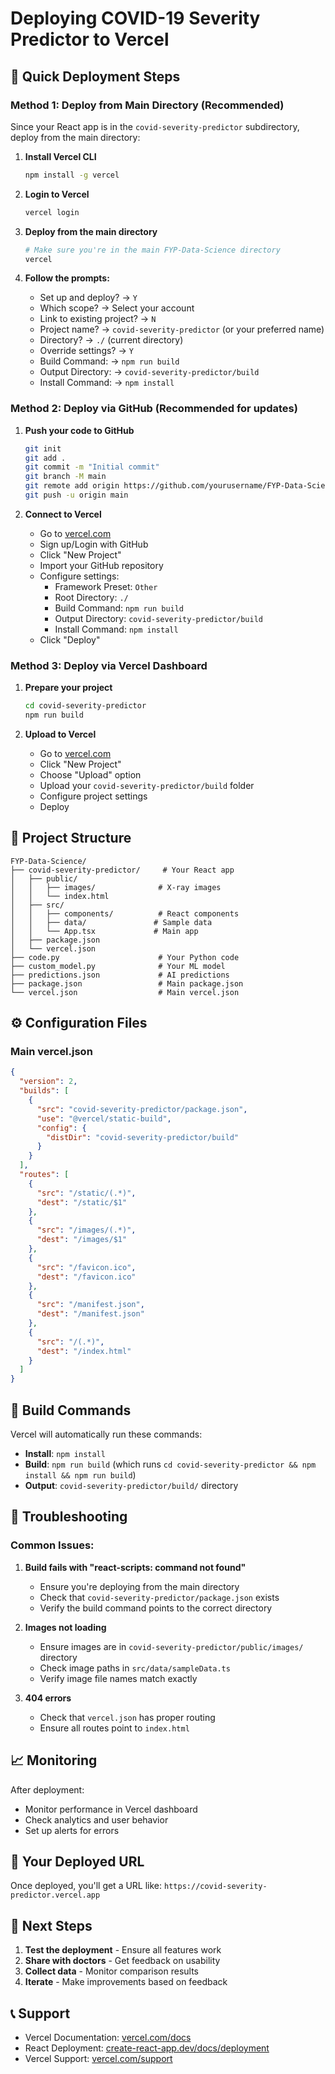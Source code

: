 # Deploying COVID-19 Severity Predictor to Vercel

## 🚀 Quick Deployment Steps

### Method 1: Deploy from Main Directory (Recommended)

Since your React app is in the `covid-severity-predictor` subdirectory, deploy from the main directory:

1. **Install Vercel CLI**
   ```bash
   npm install -g vercel
   ```

2. **Login to Vercel**
   ```bash
   vercel login
   ```

3. **Deploy from the main directory**
   ```bash
   # Make sure you're in the main FYP-Data-Science directory
   vercel
   ```

4. **Follow the prompts:**
   - Set up and deploy? → `Y`
   - Which scope? → Select your account
   - Link to existing project? → `N`
   - Project name? → `covid-severity-predictor` (or your preferred name)
   - Directory? → `./` (current directory)
   - Override settings? → `Y`
   - Build Command: → `npm run build`
   - Output Directory: → `covid-severity-predictor/build`
   - Install Command: → `npm install`

### Method 2: Deploy via GitHub (Recommended for updates)

1. **Push your code to GitHub**
   ```bash
   git init
   git add .
   git commit -m "Initial commit"
   git branch -M main
   git remote add origin https://github.com/yourusername/FYP-Data-Science.git
   git push -u origin main
   ```

2. **Connect to Vercel**
   - Go to [vercel.com](https://vercel.com)
   - Sign up/Login with GitHub
   - Click "New Project"
   - Import your GitHub repository
   - Configure settings:
     - Framework Preset: `Other`
     - Root Directory: `./`
     - Build Command: `npm run build`
     - Output Directory: `covid-severity-predictor/build`
     - Install Command: `npm install`
   - Click "Deploy"

### Method 3: Deploy via Vercel Dashboard

1. **Prepare your project**
   ```bash
   cd covid-severity-predictor
   npm run build
   ```

2. **Upload to Vercel**
   - Go to [vercel.com](https://vercel.com)
   - Click "New Project"
   - Choose "Upload" option
   - Upload your `covid-severity-predictor/build` folder
   - Configure project settings
   - Deploy

## 📁 Project Structure

```
FYP-Data-Science/
├── covid-severity-predictor/     # Your React app
│   ├── public/
│   │   ├── images/              # X-ray images
│   │   └── index.html
│   ├── src/
│   │   ├── components/          # React components
│   │   ├── data/               # Sample data
│   │   └── App.tsx             # Main app
│   ├── package.json
│   └── vercel.json
├── code.py                      # Your Python code
├── custom_model.py              # Your ML model
├── predictions.json             # AI predictions
├── package.json                 # Main package.json
└── vercel.json                  # Main vercel.json
```

## ⚙️ Configuration Files

### Main vercel.json
```json
{
  "version": 2,
  "builds": [
    {
      "src": "covid-severity-predictor/package.json",
      "use": "@vercel/static-build",
      "config": {
        "distDir": "covid-severity-predictor/build"
      }
    }
  ],
  "routes": [
    {
      "src": "/static/(.*)",
      "dest": "/static/$1"
    },
    {
      "src": "/images/(.*)",
      "dest": "/images/$1"
    },
    {
      "src": "/favicon.ico",
      "dest": "/favicon.ico"
    },
    {
      "src": "/manifest.json",
      "dest": "/manifest.json"
    },
    {
      "src": "/(.*)",
      "dest": "/index.html"
    }
  ]
}
```

## 🔧 Build Commands

Vercel will automatically run these commands:
- **Install**: `npm install`
- **Build**: `npm run build` (which runs `cd covid-severity-predictor && npm install && npm run build`)
- **Output**: `covid-severity-predictor/build/` directory

## 🚨 Troubleshooting

### Common Issues:

1. **Build fails with "react-scripts: command not found"**
   - Ensure you're deploying from the main directory
   - Check that `covid-severity-predictor/package.json` exists
   - Verify the build command points to the correct directory

2. **Images not loading**
   - Ensure images are in `covid-severity-predictor/public/images/` directory
   - Check image paths in `src/data/sampleData.ts`
   - Verify image file names match exactly

3. **404 errors**
   - Check that `vercel.json` has proper routing
   - Ensure all routes point to `index.html`

## 📈 Monitoring

After deployment:
- Monitor performance in Vercel dashboard
- Check analytics and user behavior
- Set up alerts for errors

## 🔗 Your Deployed URL

Once deployed, you'll get a URL like:
`https://covid-severity-predictor.vercel.app`

## 🎯 Next Steps

1. **Test the deployment** - Ensure all features work
2. **Share with doctors** - Get feedback on usability
3. **Collect data** - Monitor comparison results
4. **Iterate** - Make improvements based on feedback

## 📞 Support

- Vercel Documentation: [vercel.com/docs](https://vercel.com/docs)
- React Deployment: [create-react-app.dev/docs/deployment](https://create-react-app.dev/docs/deployment)
- Vercel Support: [vercel.com/support](https://vercel.com/support) 